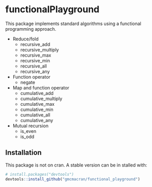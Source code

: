 
<!-- README.md is generated from README.Rmd. Please edit that file -->

# functionalPlayground

<!-- badges: start -->
<!-- badges: end -->

This package implements standard algorithms using a functional
programming approach.

-   Reduce/fold
    -   recursive_add
    -   recursive_multiply
    -   recursive_max
    -   recursive_min
    -   recursive_all
    -   recursive_any
-   Function operator
    -   negate
-   Map and function operator
    -   cumulative_add
    -   cumulative_multiply
    -   cumulative_max
    -   cumulative_min
    -   cumulative_all
    -   cumulative_any
-   Mutual recursion
    -   is_even
    -   is_odd

## Installation

This package is not on cran. A stable version can be in stalled with:

``` r
# install.packages("devtools")
devtools::install_github("gmcmacran/functional_playground")
```
